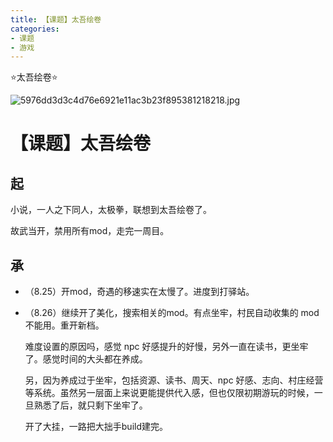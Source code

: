 ```yaml
---
title: 【课题】太吾绘卷
categories:
- 课题
- 游戏
---
```


⭐太吾绘卷⭐

![5976dd3d3c4d76e6921e11ac3b23f895381218218.jpg](https://byyw-oss1.oss-cn-hangzhou.aliyuncs.com/img/2025/08/25-d610777b49f768118e95aa3d5f275e38-5976dd3d3c4d76e6921e11ac3b23f895381218218.jpg.webp)

# 【课题】太吾绘卷

## 起

小说，一人之下同人，太极拳，联想到太吾绘卷了。

故武当开，禁用所有mod，走完一周目。

## 承

- （8.25）开mod，奇遇的移速实在太慢了。进度到打驿站。

- （8.26）继续开了美化，搜索相关的mod。有点坐牢，村民自动收集的 mod 不能用。重开新档。

  难度设置的原因吗，感觉 npc 好感提升的好慢，另外一直在读书，更坐牢了。感觉时间的大头都在养成。
  
  另，因为养成过于坐牢，包括资源、读书、周天、npc 好感、志向、村庄经营等系统。虽然另一层面上来说更能提供代入感，但也仅限初期游玩的时候，一旦熟悉了后，就只剩下坐牢了。
  
  开了大挂，一路把大拙手build建完。
